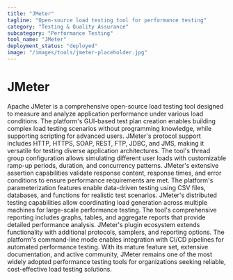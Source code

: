 ```yaml
---
title: "JMeter"
tagline: "Open-source load testing tool for performance testing"
category: "Testing & Quality Assurance"
subcategory: "Performance Testing"
tool_name: "JMeter"
deployment_status: "deployed"
image: "/images/tools/jmeter-placeholder.jpg"
---
```


# JMeter

Apache JMeter is a comprehensive open-source load testing tool designed to measure and analyze application performance under various load conditions. The platform's GUI-based test plan creation enables building complex load testing scenarios without programming knowledge, while supporting scripting for advanced users. JMeter's protocol support includes HTTP, HTTPS, SOAP, REST, FTP, JDBC, and JMS, making it versatile for testing diverse application architectures. The tool's thread group configuration allows simulating different user loads with customizable ramp-up periods, duration, and concurrency patterns. JMeter's extensive assertion capabilities validate response content, response times, and error conditions to ensure performance requirements are met. The platform's parameterization features enable data-driven testing using CSV files, databases, and functions for realistic test scenarios. JMeter's distributed testing capabilities allow coordinating load generation across multiple machines for large-scale performance testing. The tool's comprehensive reporting includes graphs, tables, and aggregate reports that provide detailed performance analysis. JMeter's plugin ecosystem extends functionality with additional protocols, samplers, and reporting options. The platform's command-line mode enables integration with CI/CD pipelines for automated performance testing. With its mature feature set, extensive documentation, and active community, JMeter remains one of the most widely adopted performance testing tools for organizations seeking reliable, cost-effective load testing solutions.
